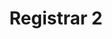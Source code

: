 ---
title: Registrar 2
description: Buy domains with Bitcoin.
homepage: https://registrar2.com
altFor: ['namecheap']
---